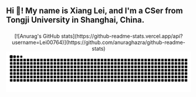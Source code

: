 <h2 align="left">Hi 👋! My name is Xiang Lei, and I'm a CSer from Tongji University in Shanghai, China.</h2>

###

<div align="center">
 [![Anurag's GitHub stats](https://github-readme-stats.vercel.app/api?username=Lei00764)](https://github.com/anuraghazra/github-readme-stats)
 </div>

 <div align="center">

<picture>
  <source media="(prefers-color-scheme: dark)" srcset="https://raw.githubusercontent.com/Lei00764/Lei00764/output/github-contribution-grid-snake-dark.svg">
  <source media="(prefers-color-scheme: light)" srcset="https://raw.githubusercontent.com/Lei00764/Lei00764/output/github-contribution-grid-snake.svg">
  <img alt="github contribution grid snake animation" src="https://raw.githubusercontent.com/Lei00764/Lei00764/output/github-contribution-grid-snake.svg">
</picture>

</div>




